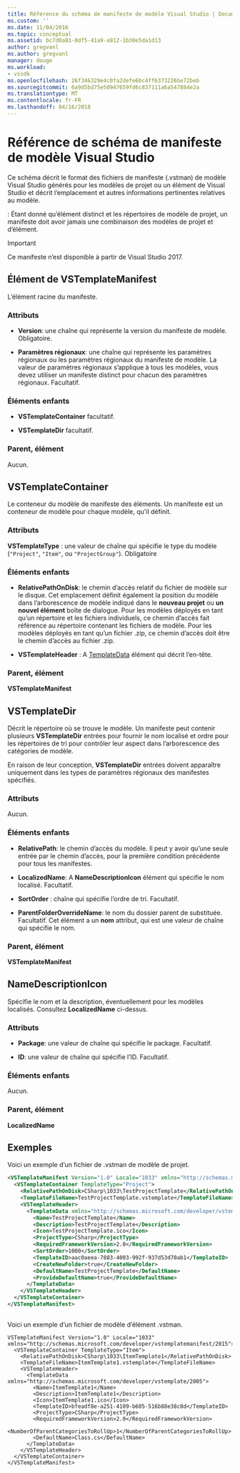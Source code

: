 ```yaml
---
title: Référence du schéma de manifeste de modèle Visual Studio | Documents Microsoft
ms.custom: ''
ms.date: 11/04/2016
ms.topic: conceptual
ms.assetid: bc7d0a81-0df5-41a9-a912-1b30e5da1d13
author: gregvanl
ms.author: gregvanl
manager: douge
ms.workload:
- vssdk
ms.openlocfilehash: 26f346329e4c0fa2defe6bc4ff6373226be72beb
ms.sourcegitcommit: 6a9d5bd75e50947659fd6c837111a6a547884e2a
ms.translationtype: MT
ms.contentlocale: fr-FR
ms.lasthandoff: 04/16/2018
---
```

# <a name="visual-studio-template-manifest-schema-reference"></a>Référence de schéma de manifeste de modèle Visual Studio
Ce schéma décrit le format des fichiers de manifeste (.vstman) de modèle Visual Studio générés pour les modèles de projet ou un élément de Visual Studio et décrit l’emplacement et autres informations pertinentes relatives au modèle.  
  
 : Étant donné qu’élément distinct et les répertoires de modèle de projet, un manifeste doit avoir jamais une combinaison des modèles de projet et d’élément.  
  
> [!IMPORTANT]
>  Ce manifeste n’est disponible à partir de Visual Studio 2017.  
  
## <a name="vstemplatemanifest-element"></a>Élément de VSTemplateManifest  
 L’élément racine du manifeste.  
  
### <a name="attributes"></a>Attributs  
  
-   **Version**: une chaîne qui représente la version du manifeste de modèle. Obligatoire.  
  
-   **Paramètres régionaux**: une chaîne qui représente les paramètres régionaux ou les paramètres régionaux du manifeste de modèle. La valeur de paramètres régionaux s’applique à tous les modèles, vous devez utiliser un manifeste distinct pour chacun des paramètres régionaux. Facultatif.  
  
### <a name="child-elements"></a>Éléments enfants  
  
-   **VSTemplateContainer** facultatif.  
  
-   **VSTemplateDir** facultatif.  
  
### <a name="parent-element"></a>Parent, élément  
 Aucun.  
  
## <a name="vstemplatecontainer"></a>VSTemplateContainer  
 Le conteneur du modèle de manifeste des éléments. Un manifeste est un conteneur de modèle pour chaque modèle, qu'il définit.  
  
### <a name="attributes"></a>Attributs  
 **VSTemplateType** : une valeur de chaîne qui spécifie le type du modèle (`"Project"`, `"Item"`, ou `"ProjectGroup"`). Obligatoire  
  
### <a name="child-elements"></a>Éléments enfants  
  
-   **RelativePathOnDisk**: le chemin d’accès relatif du fichier de modèle sur le disque. Cet emplacement définit également la position du modèle dans l’arborescence de modèle indiqué dans le **nouveau projet** ou **un nouvel élément** boîte de dialogue. Pour les modèles déployés en tant qu’un répertoire et les fichiers individuels, ce chemin d’accès fait référence au répertoire contenant les fichiers de modèle. Pour les modèles déployés en tant qu’un fichier .zip, ce chemin d’accès doit être le chemin d’accès au fichier .zip.  
  
-   **VSTemplateHeader** : A [TemplateData](../extensibility/templatedata-element-visual-studio-templates.md) élément qui décrit l’en-tête.  
  
### <a name="parent-element"></a>Parent, élément  
 **VSTemplateManifest**  
  
## <a name="vstemplatedir"></a>VSTemplateDir  
 Décrit le répertoire où se trouve le modèle. Un manifeste peut contenir plusieurs **VSTemplateDir** entrées pour fournir le nom localisé et ordre pour les répertoires de tri pour contrôler leur aspect dans l’arborescence des catégories de modèle.  
  
 En raison de leur conception, **VSTemplateDir** entrées doivent apparaître uniquement dans les types de paramètres régionaux des manifestes spécifiés.  
  
### <a name="attributes"></a>Attributs  
 Aucun.  
  
### <a name="child-elements"></a>Éléments enfants  
  
-   **RelativePath**: le chemin d’accès du modèle. Il peut y avoir qu’une seule entrée par le chemin d’accès, pour la première condition précédente pour tous les manifestes.  
  
-   **LocalizedName**: A **NameDescriptionIcon** élément qui spécifie le nom localisé. Facultatif.  
  
-   **SortOrder** : chaîne qui spécifie l’ordre de tri. Facultatif.  
  
-   **ParentFolderOverrideName**: le nom du dossier parent de substituée. Facultatif. Cet élément a un **nom** attribut, qui est une valeur de chaîne qui spécifie le nom.  
  
### <a name="parent-element"></a>Parent, élément  
 **VSTemplateManifest**  
  
## <a name="namedescriptionicon"></a>NameDescriptionIcon  
 Spécifie le nom et la description, éventuellement pour les modèles localisés. Consultez **LocalizedName** ci-dessus.  
  
### <a name="attributes"></a>Attributs  
  
-   **Package**: une valeur de chaîne qui spécifie le package. Facultatif.  
  
-   **ID**: une valeur de chaîne qui spécifie l’ID. Facultatif.  
  
### <a name="child-elements"></a>Éléments enfants  
 Aucun.  
  
### <a name="parent-element"></a>Parent, élément  
 **LocalizedName**  
  
## <a name="examples"></a>Exemples  
 Voici un exemple d’un fichier de .vstman de modèle de projet.  
  
```xml  
<VSTemplateManifest Version="1.0" Locale="1033" xmlns="http://schemas.microsoft.com/developer/vstemplatemanifest/2015">  
  <VSTemplateContainer TemplateType="Project">  
    <RelativePathOnDisk>CSharp\1033\TestProjectTemplate</RelativePathOnDisk>  
    <TemplateFileName>TestProjectTemplate.vstemplate</TemplateFileName>  
    <VSTemplateHeader>  
      <TemplateData xmlns="http://schemas.microsoft.com/developer/vstemplate/2005">  
        <Name>TestProjectTemplate</Name>  
        <Description>TestProjectTemplate</Description>  
        <Icon>TestProjectTemplate.ico</Icon>  
        <ProjectType>CSharp</ProjectType>  
        <RequiredFrameworkVersion>2.0</RequiredFrameworkVersion>  
        <SortOrder>1000</SortOrder>  
        <TemplateID>aac0aeea-7883-4003-992f-937d53d70ab1</TemplateID>  
        <CreateNewFolder>true</CreateNewFolder>  
        <DefaultName>TestProjectTemplate</DefaultName>  
        <ProvideDefaultName>true</ProvideDefaultName>  
      </TemplateData>  
    </VSTemplateHeader>  
  </VSTemplateContainer>  
</VSTemplateManifest>  
  
```  
  
 Voici un exemple d’un fichier de modèle d’élément .vstman.  
  
```  
VSTemplateManifest Version="1.0" Locale="1033" xmlns="http://schemas.microsoft.com/developer/vstemplatemanifest/2015">  
  <VSTemplateContainer TemplateType="Item">  
    <RelativePathOnDisk>CSharp\1033\ItemTemplate1</RelativePathOnDisk>  
    <TemplateFileName>ItemTemplate1.vstemplate</TemplateFileName>  
    <VSTemplateHeader>  
      <TemplateData xmlns="http://schemas.microsoft.com/developer/vstemplate/2005">  
        <Name>ItemTemplate1</Name>  
        <Description>ItemTemplate1</Description>  
        <Icon>ItemTemplate1.ico</Icon>  
        <TemplateID>bfeadf8e-a251-4109-b605-516b88e38c8d</TemplateID>  
        <ProjectType>CSharp</ProjectType>  
        <RequiredFrameworkVersion>2.0</RequiredFrameworkVersion>  
        <NumberOfParentCategoriesToRollUp>1</NumberOfParentCategoriesToRollUp>  
        <DefaultName>Class.cs</DefaultName>  
      </TemplateData>  
    </VSTemplateHeader>  
  </VSTemplateContainer>  
</VSTemplateManifest>  
  
```